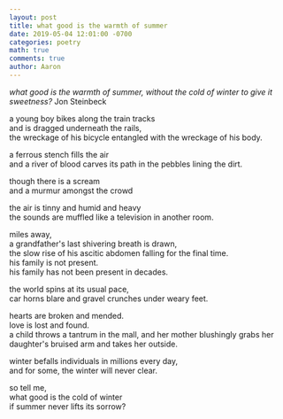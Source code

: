 ```yaml
---
layout: post
title: what good is the warmth of summer
date: 2019-05-04 12:01:00 -0700
categories: poetry
math: true
comments: true
author: Aaron
---
```


*what good is the warmth of summer, without the cold of winter to give it sweetness?*
Jon Steinbeck

a young boy bikes along the train tracks  
and is dragged underneath the rails,  
the wreckage of his bicycle entangled with the wreckage of his body.  

a ferrous stench fills the air  
and a river of blood carves its path in the pebbles lining the dirt.  

though there is a scream  
and a murmur amongst the crowd  

the air is tinny and humid and heavy  
the sounds are muffled like a television in another room.  

miles away,  
a grandfather's last shivering breath is drawn,  
the slow rise of his ascitic abdomen falling for the final time.  
his family is not present.  
his family has not been present in decades.  

the world spins at its usual pace,  
car horns blare and gravel crunches under weary feet.  

hearts are broken and mended.  
love is lost and found.  
a child throws a tantrum in the mall, and her mother blushingly 
grabs her daughter's bruised arm and takes her outside.  

winter befalls individuals in millions every day,  
and for some, the winter will never clear.  

so tell me,  
what good is the cold of winter  
if summer never lifts its sorrow?

